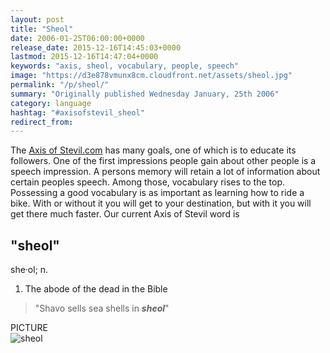 ```yaml
---
layout: post
title: "Sheol"
date: 2006-01-25T06:00:00+0000
release_date: 2015-12-16T14:45:03+0000
lastmod: 2015-12-16T14:47:04+0000
keywords: "axis, sheol, vocabulary, people, speech"
image: "https://d3e878vmunx8cm.cloudfront.net/assets/sheol.jpg"
permalink: "/p/sheol/"
summary: "Originally published Wednesday January, 25th 2006"
category: language
hashtag: "#axisofstevil_sheol"
redirect_from:
---
```


[id_1]: https://d3e878vmunx8cm.cloudfront.net/assets/sheol.jpg "sheol"
The [Axis of Stevil.com](/ "Axis of Stevil.com") has many goals, one of which is to educate its followers. One of the first impressions people gain about other people is a speech impression. A persons memory will retain a lot of information about certain peoples speech. Among those, vocabulary rises to the top. Possessing a good vocabulary is as important as learning how to ride a bike. With or without it you will get to your destination, but with it you will get there much faster. Our current Axis of Stevil word is

## "sheol" ##

she·ol; n.

1. The abode of the dead in the Bible
 
> "Shavo sells sea shells in ***sheol***"

PICTURE   
![sheol][id_1]
